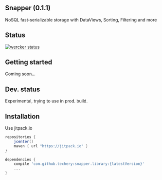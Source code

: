 ## Snapper (0.1.1) 
NoSQL fast-serializable storage with DataViews, Sorting, Filtering and more
## Status 
[![wercker status](https://app.wercker.com/status/ecfad4c40960d6113efe1907b7bb12de/m "wercker status")](https://app.wercker.com/project/bykey/ecfad4c40960d6113efe1907b7bb12de)
## Getting started
Coming soon...
## Dev. status
Experimental, trying to use in prod. build.
## Installation
Use jitpack.io
```groovy
repositories {
    jcenter()
    maven { url "https://jitpack.io" }
}

dependencies {
    compile 'com.github.techery:snapper.library:{latestVersion}'
    ...
}
```

